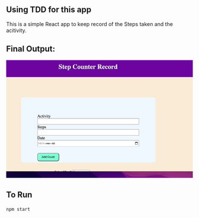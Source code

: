 ## Using TDD for this app
This is a simple React app to keep record of the Steps taken and the acitivity.

## Final Output:
![StepCount](./public/images/stepCount.gif)

## To Run
``` npm start ```
